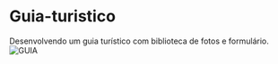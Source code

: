 # Guia-turistico
Desenvolvendo um guia turístico com biblioteca de fotos e formulário.
![GUIA](https://user-images.githubusercontent.com/91758479/147761422-ce78cb34-cc69-489d-92fc-622ccc62459d.PNG)
